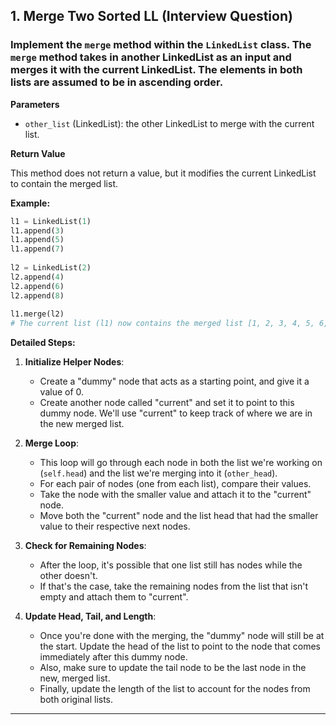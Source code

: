 ## 1. Merge Two Sorted LL (**Interview Question**)

### Implement the `merge` method within the `LinkedList` class. The `merge` method takes in another LinkedList as an input and merges it with the current LinkedList. The elements in both lists are assumed to be in ascending order.

**Parameters**

- `other_list` (LinkedList): the other LinkedList to merge with the current list.

**Return Value**

This method does not return a value, but it modifies the current LinkedList to contain the merged list.

**Example:**

```python
l1 = LinkedList(1)
l1.append(3)
l1.append(5)
l1.append(7)
 
l2 = LinkedList(2)
l2.append(4)
l2.append(6)
l2.append(8)
 
l1.merge(l2)
# The current list (l1) now contains the merged list [1, 2, 3, 4, 5, 6, 7, 8]
```

**Detailed Steps:**

1. **Initialize Helper Nodes**:
   - Create a "dummy" node that acts as a starting point, and give it a value of 0.
   - Create another node called "current" and set it to point to this dummy node. We'll use "current" to keep track of where we are in the new merged list.

2. **Merge Loop**:
   - This loop will go through each node in both the list we're working on (`self.head`) and the list we're merging into it (`other_head`).
   - For each pair of nodes (one from each list), compare their values.
   - Take the node with the smaller value and attach it to the "current" node.
   - Move both the "current" node and the list head that had the smaller value to their respective next nodes.

3. **Check for Remaining Nodes**:
   - After the loop, it's possible that one list still has nodes while the other doesn't.
   - If that's the case, take the remaining nodes from the list that isn't empty and attach them to "current".

4. **Update Head, Tail, and Length**:
   - Once you're done with the merging, the "dummy" node will still be at the start. Update the head of the list to point to the node that comes immediately after this dummy node.
   - Also, make sure to update the tail node to be the last node in the new, merged list.
   - Finally, update the length of the list to account for the nodes from both original lists.

-----------------------------------------------------------------------------------------

